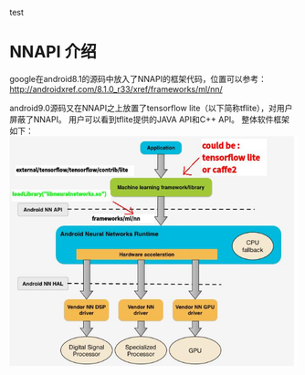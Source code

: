 test

# NNAPI 介绍
google在android8.1的源码中放入了NNAPI的框架代码，位置可以参考：
http://androidxref.com/8.1.0_r33/xref/frameworks/ml/nn/

android9.0源码又在NNAPI之上放置了tensorflow lite（以下简称tflite），对用户屏蔽了NNAPI。
用户可以看到tflite提供的JAVA API和C++ API。
整体软件框架如下：
![tflite + NNAPI + vendor accelerate](https://github.com/frankieGitHub/myAI/blob/master/srcImg/androidNNAPI.jpg)
